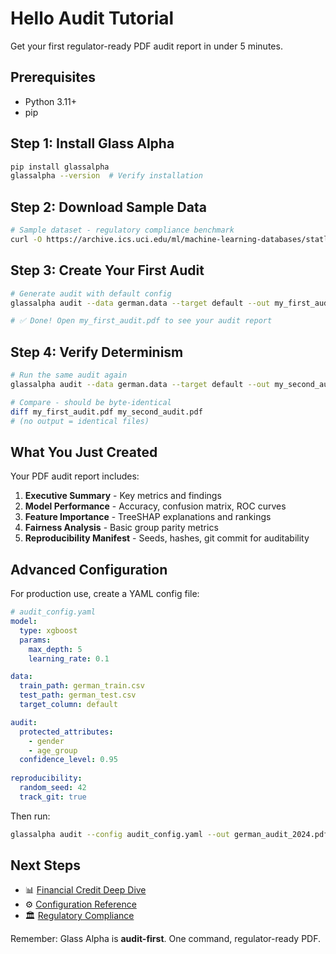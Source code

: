 # Hello Audit Tutorial

Get your first regulator-ready PDF audit report in under 5 minutes.

## Prerequisites
- Python 3.11+
- pip

## Step 1: Install Glass Alpha

```bash
pip install glassalpha
glassalpha --version  # Verify installation
```

## Step 2: Download Sample Data

```bash
# Sample dataset - regulatory compliance benchmark
curl -O https://archive.ics.uci.edu/ml/machine-learning-databases/statlog/german/german.data
```

## Step 3: Create Your First Audit

```bash
# Generate audit with default config
glassalpha audit --data german.data --target default --out my_first_audit.pdf

# ✅ Done! Open my_first_audit.pdf to see your audit report
```

## Step 4: Verify Determinism

```bash
# Run the same audit again
glassalpha audit --data german.data --target default --out my_second_audit.pdf

# Compare - should be byte-identical
diff my_first_audit.pdf my_second_audit.pdf
# (no output = identical files)
```

## What You Just Created

Your PDF audit report includes:

1. **Executive Summary** - Key metrics and findings
2. **Model Performance** - Accuracy, confusion matrix, ROC curves  
3. **Feature Importance** - TreeSHAP explanations and rankings
4. **Fairness Analysis** - Basic group parity metrics
5. **Reproducibility Manifest** - Seeds, hashes, git commit for auditability

## Advanced Configuration

For production use, create a YAML config file:

```yaml
# audit_config.yaml
model:
  type: xgboost
  params:
    max_depth: 5
    learning_rate: 0.1

data:
  train_path: german_train.csv  
  test_path: german_test.csv
  target_column: default

audit:
  protected_attributes:
    - gender
    - age_group
  confidence_level: 0.95
  
reproducibility:
  random_seed: 42
  track_git: true
```

Then run:
```bash
glassalpha audit --config audit_config.yaml --out german_audit_2024.pdf
```



## Next Steps

- 📊 [Financial Credit Deep Dive](../examples/german-credit.md)
- ⚙️ [Configuration Reference](configuration.md)  
- 🏛️ [Regulatory Compliance](../compliance/overview.md)

Remember: Glass Alpha is **audit-first**. One command, regulator-ready PDF.
